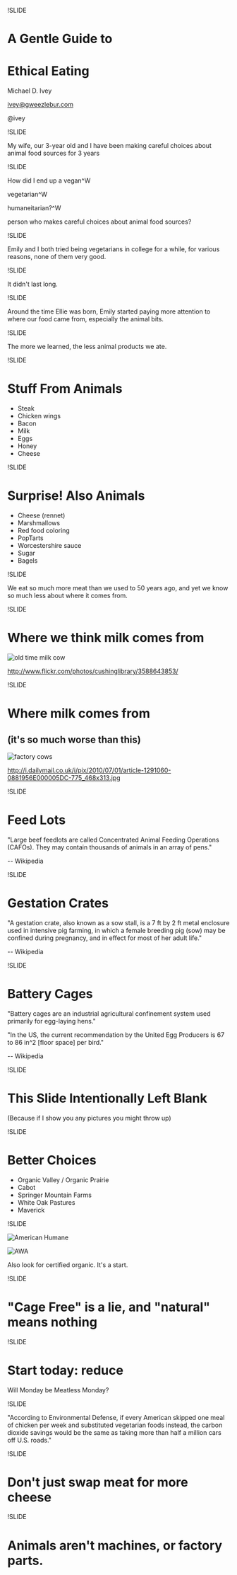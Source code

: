 !SLIDE

# A Gentle Guide to
# Ethical Eating

Michael D. Ivey

ivey@gweezlebur.com

@ivey

!SLIDE

My wife, our 3-year old and I have been making careful choices about animal food sources for 3 years

!SLIDE

How did I end up a vegan^W

vegetarian^W

humaneitarian?^W

person who makes careful
choices about animal food sources?

!SLIDE

Emily and I both tried being vegetarians in college for a while, for various reasons, none of them very good.

!SLIDE

It didn't last long.

!SLIDE

Around the time Ellie was born, Emily started paying more attention to where our food came from, especially the animal bits.

!SLIDE

The more we learned, the less animal products we ate.

!SLIDE

# Stuff From Animals

* Steak
* Chicken wings
* Bacon
* Milk
* Eggs
* Honey
* Cheese

!SLIDE

# Surprise! Also Animals

* Cheese (rennet)
* Marshmallows
* Red food coloring
* PopTarts
* Worcestershire sauce
* Sugar
* Bagels

!SLIDE

We eat so much more meat than we used to 50 years ago, and yet we know so much less about where it comes from.

!SLIDE

# Where we think milk comes from

![old time milk cow](images/milking.cow.121409.jpg)

<span class="caption">http://www.flickr.com/photos/cushinglibrary/3588643853/</span>

!SLIDE 

# Where milk comes from

## (it's so much worse than this)

![factory cows](images/factory-cows.jpg)

<span class="caption">http://i.dailymail.co.uk/i/pix/2010/07/01/article-1291060-0881956E000005DC-775_468x313.jpg</span>

!SLIDE

# Feed Lots

"Large beef feedlots are called Concentrated Animal Feeding Operations (CAFOs). They may contain thousands of animals
in an array of pens."

  -- Wikipedia

!SLIDE

# Gestation Crates

"A gestation crate, also known as a sow stall, is a 7 ft by 2 ft metal enclosure used in intensive pig farming, in which
a female breeding pig (sow) may be confined during pregnancy, and in effect for most of her adult life."

  -- Wikipedia

!SLIDE

# Battery Cages

"Battery cages are an industrial agricultural confinement system used primarily for egg-laying hens."

"In the US, the current recommendation by the United Egg Producers is 67 to 86 in^2 [floor space] per bird."

  -- Wikipedia


!SLIDE

# This Slide Intentionally Left Blank

(Because if I show you any pictures you might throw up)

!SLIDE

# Better Choices

* Organic Valley / Organic Prairie
* Cabot
* Springer Mountain Farms
* White Oak Pastures
* Maverick

!SLIDE

![American Humane](images/certified-logo-home.jpg)

![AWA](images/awa_logo.png)

Also look for certified organic. It's a start.

!SLIDE

# "Cage Free" is a lie, and "natural" means nothing

!SLIDE

# Start today: reduce

Will Monday be Meatless Monday?

!SLIDE

"According to Environmental Defense, if every American skipped one meal of chicken per week and substituted vegetarian foods instead, the carbon dioxide savings would be the same as taking more than half a million cars off U.S. roads."

!SLIDE

# Don't just swap meat for more cheese

!SLIDE

# Animals aren't machines, or factory parts.
